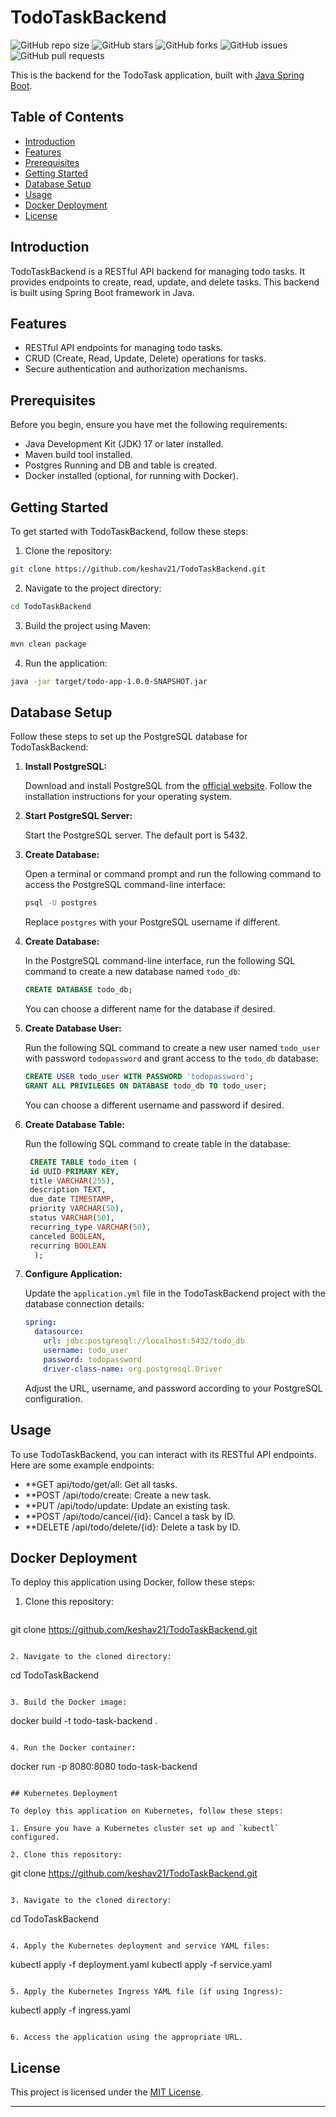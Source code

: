 # TodoTaskBackend

![GitHub repo size](https://img.shields.io/github/repo-size/keshav21/TodoTaskBackend) ![GitHub stars](https://img.shields.io/github/stars/keshav21/TodoTaskBackend?style=social) ![GitHub forks](https://img.shields.io/github/forks/keshav21/TodoTaskBackend?style=social) ![GitHub issues](https://img.shields.io/github/issues/keshav21/TodoTaskBackend) ![GitHub pull requests](https://img.shields.io/github/issues-pr/keshav21/TodoTaskBackend)

This is the backend for the TodoTask application, built with [Java Spring Boot](https://spring.io/projects/spring-boot).

## Table of Contents

- [Introduction](#introduction)
- [Features](#features)
- [Prerequisites](#prerequisites)
- [Getting Started](#getting-started)
- [Database Setup](#database-setup)
- [Usage](#usage)
- [Docker Deployment](#docker-deployment)
- [License](#license)

## Introduction

TodoTaskBackend is a RESTful API backend for managing todo tasks. It provides endpoints to create, read, update, and delete tasks. This backend is built using Spring Boot framework in Java.

## Features

- RESTful API endpoints for managing todo tasks.
- CRUD (Create, Read, Update, Delete) operations for tasks.
- Secure authentication and authorization mechanisms.

## Prerequisites

Before you begin, ensure you have met the following requirements:
- Java Development Kit (JDK) 17 or later installed.
- Maven build tool installed.
- Postgres Running and DB and table is created.
- Docker installed (optional, for running with Docker).

## Getting Started

To get started with TodoTaskBackend, follow these steps:

1. Clone the repository:

```bash
git clone https://github.com/keshav21/TodoTaskBackend.git
```

2. Navigate to the project directory:

```bash
cd TodoTaskBackend
```

3. Build the project using Maven:

```bash
mvn clean package
```

4. Run the application:

```bash
java -jar target/todo-app-1.0.0-SNAPSHOT.jar
```

## Database Setup

Follow these steps to set up the PostgreSQL database for TodoTaskBackend:

1. **Install PostgreSQL:**

   Download and install PostgreSQL from the [official website](https://www.postgresql.org/download/). Follow the installation instructions for your operating system.

2. **Start PostgreSQL Server:**

   Start the PostgreSQL server. The default port is 5432.

3. **Create Database:**

   Open a terminal or command prompt and run the following command to access the PostgreSQL command-line interface:

   ```sh
   psql -U postgres
   ```

   Replace `postgres` with your PostgreSQL username if different.

4. **Create Database:**

   In the PostgreSQL command-line interface, run the following SQL command to create a new database named `todo_db`:

   ```sql
   CREATE DATABASE todo_db;
   ```

   You can choose a different name for the database if desired.

5. **Create Database User:**

   Run the following SQL command to create a new user named `todo_user` with password `todopassword` and grant access to the `todo_db` database:

   ```sql
   CREATE USER todo_user WITH PASSWORD 'todopassword';
   GRANT ALL PRIVILEGES ON DATABASE todo_db TO todo_user;
   ```

   You can choose a different username and password if desired.
   
6. **Create Database Table:**
   
    Run the following SQL command to create table in the database:

   ```sql
    CREATE TABLE todo_item (
    id UUID PRIMARY KEY,
    title VARCHAR(255),
    description TEXT,
    due_date TIMESTAMP,
    priority VARCHAR(50),
    status VARCHAR(50),
    recurring_type VARCHAR(50),
    canceled BOOLEAN,
    recurring BOOLEAN
     );
   ```

   
7. **Configure Application:**

   Update the `application.yml` file in the TodoTaskBackend project with the database connection details:

   ```yaml
   spring:
     datasource:
       url: jdbc:postgresql://localhost:5432/todo_db
       username: todo_user
       password: todopassword
       driver-class-name: org.postgresql.Driver
   ```

   Adjust the URL, username, and password according to your PostgreSQL configuration.

## Usage

To use TodoTaskBackend, you can interact with its RESTful API endpoints. Here are some example endpoints:

- **GET api/todo/get/all: Get all tasks.
- **POST /api/todo/create: Create a new task.
- **PUT /api/todo/update: Update an existing task.
- **POST /api/todo/cancel/{id}: Cancel a task by ID.
- **DELETE /api/todo/delete/{id}: Delete a task by ID.

## Docker Deployment

To deploy this application using Docker, follow these steps:

1. Clone this repository:
   ```
git clone https://github.com/keshav21/TodoTaskBackend.git
   ```

2. Navigate to the cloned directory:
   ```
cd TodoTaskBackend
   ```

3. Build the Docker image:
   ```
docker build -t todo-task-backend .
   ```

4. Run the Docker container:
   ```
docker run -p 8080:8080 todo-task-backend
   ```

## Kubernetes Deployment

To deploy this application on Kubernetes, follow these steps:

1. Ensure you have a Kubernetes cluster set up and `kubectl` configured.

2. Clone this repository:
   ```
git clone https://github.com/keshav21/TodoTaskBackend.git
   ```

3. Navigate to the cloned directory:
   ```
cd TodoTaskBackend
   ```

4. Apply the Kubernetes deployment and service YAML files:
   ```
kubectl apply -f deployment.yaml
kubectl apply -f service.yaml
   ```

5. Apply the Kubernetes Ingress YAML file (if using Ingress):
   ```
kubectl apply -f ingress.yaml
   ```

6. Access the application using the appropriate URL.

```

## License

This project is licensed under the [MIT License](LICENSE).

---

